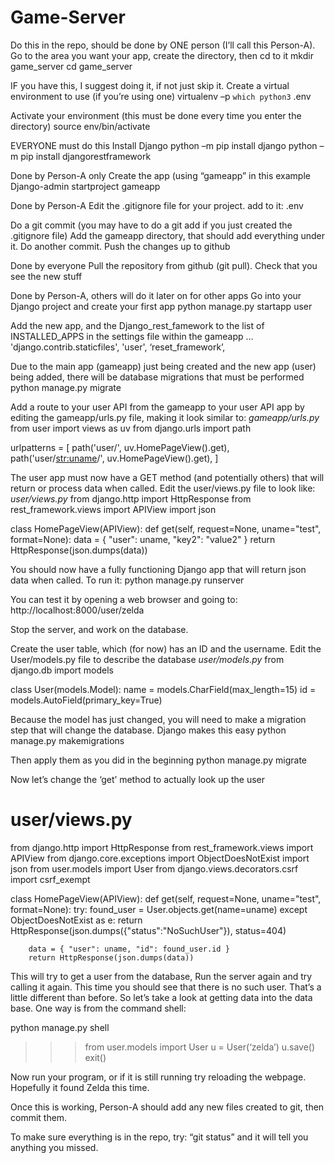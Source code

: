 # Game-Server
Do this in the repo, should be done by ONE person (I’ll call this Person-A).
Go to the area you want your app, create the directory, then cd to it
	mkdir game_server
	cd game_server

IF you have this, I suggest doing it, if not just skip it.
Create a virtual environment to use (if you’re using one)
	virtualenv –p `which python3` .env

Activate your environment (this must be done every time you enter the directory)
	source env/bin/activate

EVERYONE must do this
Install Django
	python –m pip install django
	python –m pip install djangorestframework

Done by Person-A only
Create the app (using “gameapp” in this example
	Django-admin startproject gameapp

Done by Person-A 
Edit the .gitignore file for your project.  add to it:
    .env 

Do a git commit (you may have to do a git add if you just created the .gitignore file)
Add the gameapp directory, that should add everything under it.  Do another commit.
Push the changes up to github

Done by everyone
	Pull the repository from github (git pull).  Check that you see the new stuff

Done by Person-A, others will do it later on for other apps
Go into your Django project and create your first app
	python manage.py startapp user

Add the new app, and the Django_rest_famework  to the list of INSTALLED_APPS in the settings file within the gameapp
	…
	 'django.contrib.staticfiles',
  	'user',
	‘reset_framework’,

Due to the main app (gameapp) just being created and the new app (user) being added, there will be database migrations that must be performed
	python manage.py migrate

Add a route to your user API from the gameapp to your user API app by editing the gameapp/urls.py file, making it look similar to:
*gameapp/urls.py*
from user import views as uv
from django.urls import path

urlpatterns = [
    path('user/', uv.HomePageView().get),
    path('user/<str:uname>/', uv.HomePageView().get),
]

The user app must now have a GET method (and potentially others) that will return or process data when called.  Edit the user/views.py file to look like:
*user/views.py*
from django.http import HttpResponse
from rest_framework.views import APIView
import json

class HomePageView(APIView):
    def get(self, request=None, uname="test", format=None):
        data = { "user": uname, "key2": "value2" }
        return HttpResponse(json.dumps(data))

You should now have a fully functioning Django app that will return json data when called.  To run it:
	python manage.py runserver

You can test it by opening a web browser and going to:  http://localhost:8000/user/zelda

Stop the server, and work on the database.

Create the user table, which (for now) has an ID and the username.  Edit the User/models.py file to describe the database
*user/models.py*
from django.db import models

class User(models.Model):
    name = models.CharField(max_length=15)
    id = models.AutoField(primary_key=True)

Because the model has just changed, you will need to make a migration step that will change the database.  Django makes this easy
	python manage.py makemigrations

Then apply them as you did in the beginning
	python manage.py migrate

Now let’s change the ‘get’ method to actually look up the user

   # user/views.py
from django.http import HttpResponse
from rest_framework.views import APIView
from django.core.exceptions import ObjectDoesNotExist
import json
from user.models import User
from django.views.decorators.csrf import csrf_exempt

class HomePageView(APIView):
    def get(self, request=None, uname="test", format=None):
        try:
            found_user = User.objects.get(name=uname)
        except ObjectDoesNotExist as e:
            return HttpResponse(json.dumps({"status":"NoSuchUser"}), status=404)

        data = { "user": uname, "id": found_user.id }
        return HttpResponse(json.dumps(data))

This will try to get a user from the database,
Run the server again and try calling it again.  This time you should see that there is no such user.  That’s a little different than before.  So let’s take a look at getting data into the data base.  One way is from the command shell:

python manage.py shell
>>> from user.models import User
>>> u = User(‘zelda’)
>>> u.save()
>>> exit()

Now run your program, or if it is still running try reloading the webpage.  Hopefully it found Zelda this time.

Once this is working, Person-A should add any new files created to git, then commit them.

To make sure everything is in the repo, try:  “git status” and it will tell you anything you missed.


